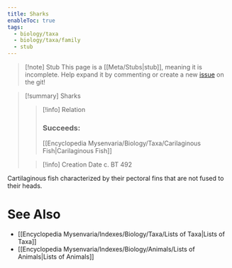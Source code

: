 ```yaml
---
title: Sharks
enableToc: true
tags:
  - biology/taxa
  - biology/taxa/family
  - stub
---
```


> [!note] Stub
> This page is a [[Meta/Stubs|stub]], meaning it is incomplete. Help expand it by commenting or create a new [issue](https://github.com/RagtimeGal/quartz--encyclopedia-mysenvaria/issues/new/choose) on the git!


> [!summary] Sharks
> > [!info] Relation
> > ### Succeeds:
> > [[Encyclopedia Mysenvaria/Biology/Taxa/Carilaginous Fish|Carilaginous Fish]]
>
> > [!info] Creation Date
> > c. BT 492

Cartilaginous fish characterized by their pectoral fins that are not fused to their heads.

# See Also
- [[Encyclopedia Mysenvaria/Indexes/Biology/Taxa/Lists of Taxa|Lists of Taxa]]
- [[Encyclopedia Mysenvaria/Indexes/Biology/Animals/Lists of Animals|Lists of Animals]]
